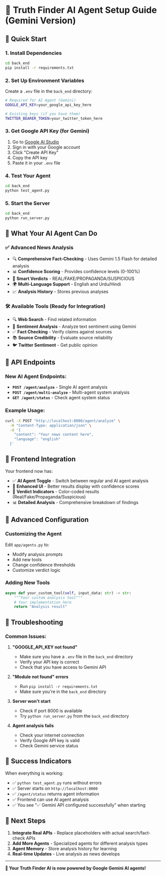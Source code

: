 # 🤖 Truth Finder AI Agent Setup Guide (Gemini Version)

## 🚀 Quick Start

### 1. Install Dependencies
```bash
cd back_end
pip install -r requirements.txt
```

### 2. Set Up Environment Variables
Create a `.env` file in the `back_end` directory:
```bash
# Required for AI Agent (Gemini)
GOOGLE_API_KEY=your_google_api_key_here

# Existing keys (if you have them)
TWITTER_BEARER_TOKEN=your_twitter_token_here
```

### 3. Get Google API Key (for Gemini)
1. Go to [Google AI Studio](https://makersuite.google.com/app/apikey)
2. Sign in with your Google account
3. Click "Create API Key"
4. Copy the API key
5. Paste it in your `.env` file

### 4. Test Your Agent
```bash
cd back_end
python test_agent.py
```

### 5. Start the Server
```bash
cd back_end
python run_server.py
```

## 🎯 What Your AI Agent Can Do

### ✅ **Advanced News Analysis**
- 🔍 **Comprehensive Fact-Checking** - Uses Gemini 1.5 Flash for detailed analysis
- 📊 **Confidence Scoring** - Provides confidence levels (0-100%)
- 🎯 **Smart Verdicts** - REAL/FAKE/PROPAGANDA/SUSPICIOUS
- 🌍 **Multi-Language Support** - English and Urdu/Hindi
- 📈 **Analysis History** - Stores previous analyses

### 🛠️ **Available Tools** (Ready for Integration)
- 🔍 **Web Search** - Find related information
- 💭 **Sentiment Analysis** - Analyze text sentiment using Gemini
- ✅ **Fact Checking** - Verify claims against sources
- 📚 **Source Credibility** - Evaluate source reliability
- 🐦 **Twitter Sentiment** - Get public opinion

## 📡 API Endpoints

### New AI Agent Endpoints:
- **`POST /agent/analyze`** - Single AI agent analysis
- **`POST /agent/multi-analyze`** - Multi-agent system analysis
- **`GET /agent/status`** - Check agent system status

### Example Usage:
```bash
curl -X POST "http://localhost:8000/agent/analyze" \
  -H "Content-Type: application/json" \
  -d '{
    "content": "Your news content here",
    "language": "english"
  }'
```

## 🎨 Frontend Integration

Your frontend now has:
- ✅ **AI Agent Toggle** - Switch between regular and AI agent analysis
- 🤖 **Enhanced UI** - Better results display with confidence scores
- 🎯 **Verdict Indicators** - Color-coded results (Real/Fake/Propaganda/Suspicious)
- 📊 **Detailed Analysis** - Comprehensive breakdown of findings

## 🔧 Advanced Configuration

### Customizing the Agent
Edit `app/agents.py` to:
- Modify analysis prompts
- Add new tools
- Change confidence thresholds
- Customize verdict logic

### Adding New Tools
```python
async def your_custom_tool(self, input_data: str) -> str:
    """Your custom analysis tool"""
    # Your implementation here
    return "Analysis result"
```

## 🚨 Troubleshooting

### Common Issues:

1. **"GOOGLE_API_KEY not found"**
   - Make sure you have a `.env` file in the `back_end` directory
   - Verify your API key is correct
   - Check that you have access to Gemini API

2. **"Module not found" errors**
   - Run `pip install -r requirements.txt`
   - Make sure you're in the `back_end` directory

3. **Server won't start**
   - Check if port 8000 is available
   - Try `python run_server.py` from the `back_end` directory

4. **Agent analysis fails**
   - Check your internet connection
   - Verify Google API key is valid
   - Check Gemini service status

## 🎉 Success Indicators

When everything is working:
- ✅ `python test_agent.py` runs without errors
- ✅ Server starts on `http://localhost:8000`
- ✅ `/agent/status` returns agent information
- ✅ Frontend can use AI agent analysis
- ✅ You see "✅ Gemini API configured successfully" when starting

## 🔮 Next Steps

1. **Integrate Real APIs** - Replace placeholders with actual search/fact-check APIs
2. **Add More Agents** - Specialized agents for different analysis types
3. **Agent Memory** - Store analysis history for learning
4. **Real-time Updates** - Live analysis as news develops

---

**🎯 Your Truth Finder AI is now powered by Google Gemini AI agents!** 